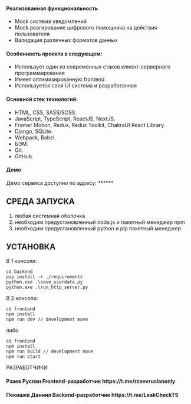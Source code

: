 
<h4>Реализованная функциональность</h4>
<ul>
	<li>Mock система уведомлений</li>
	<li>Mock реагирование цифрового помощника на действия пользователя</li>
	<li>Валидация различных форматов данных</li>
   
</ul> 
<h4>Особенность проекта в следующем:</h4>
<ul>
 <li>Использует один из современных стаков клиент-серверного программирования</li>
 <li>Имеет оптимизированную frontend</li>
 <li>Используется своя UI система и разработанная</li>  
 </ul>
<h4>Основной стек технологий:</h4>
<ul>
	<li>HTML, CSS, SASS/SCSS.</li>
	<li>JavaScript, TypeScript, ReactJS, NextJS.</li>
	<li>Framer Motion, Redux, Redux Toolkit, ChakraUI React Library.</li>
	<li>Django, SQLite.</li>
	<li>Webpack, Babel.</li>
	<li>БЭМ.</li>
	<li>Git.</li>
	<li>GitHub.</li>
  
 </ul>
<h4>Демо</h4>
<p>Демо сервиса доступно по адресу: ****** </p>

СРЕДА ЗАПУСКА
------------
1) любая системная оболочка
2) необходим предустановленный node.js и пакетный менеджер npm
3) необходим предустановленный python и pip пакетный менеджер


УСТАНОВКА
------------
В 1 консоли:
~~~
cd backend
pip install -r ./requirements
python.exe .\save_userdate.py
python.exe .\run_http_server.py
~~~
В 2 консоли:
~~~
cd frontend
npm install
npm run dev // development move
~~~
либо
~~~
cd frontend
npm install
npm run build // development move
npm run start
~~~

РАЗРАБОТЧИКИ

<h4>Рзаев Руслан Frontend-разработчик https://t.me/rzaevruslanonly </h4>
<h4>Пекишев Даниил Backend-разработчик https://t.me/LeakCheckTS </h4>
